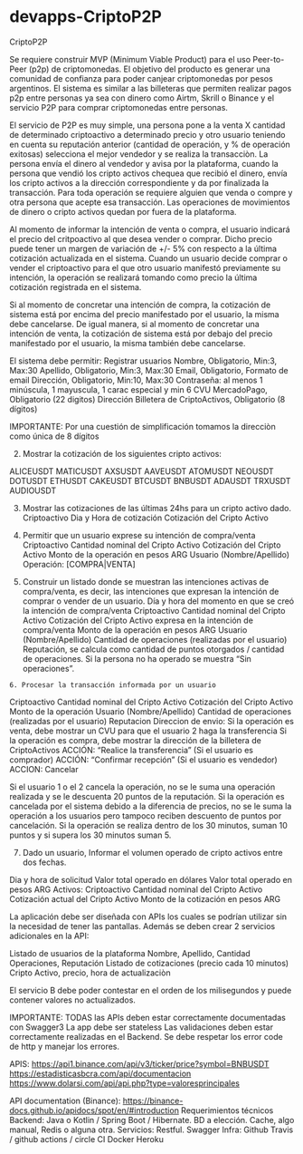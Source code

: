 # devapps-CriptoP2P

CriptoP2P

Se requiere construir  MVP (Minimum Viable Product) para el uso Peer-to-Peer (p2p) de criptomonedas. El objetivo del producto es generar una comunidad de confianza para poder canjear criptomonedas por pesos argentinos. El sistema es similar a las billeteras que permiten realizar pagos p2p entre personas ya sea con dinero como Airtm, Skrill o Binance y el servicio P2P para comprar criptomonedas entre personas.

El servicio de P2P es muy simple, una persona pone a la venta X cantidad de determinado criptoactivo a determinado precio y otro usuario teniendo en cuenta su reputación anterior (cantidad de operación, y % de operación exitosas) selecciona el mejor vendedor y se realiza la transacciòn. La persona envía el dinero al vendedor y avisa por la plataforma, cuando la persona que vendió los cripto activos chequea que recibió el dinero, envía los cripto activos a la dirección correspondiente y da por finalizada la transacción. Para toda operación se requiere alguien que venda o compre y otra persona que acepte esa transacción. Las operaciones de movimientos de dinero o cripto activos quedan por fuera de la plataforma.

Al momento de informar la intención de venta o compra, el usuario indicará el precio del critpoactivo al que desea vender o comprar. Dicho precio puede tener un margen de variación de +/- 5% con respecto a la última cotización actualizada en el sistema. Cuando un usuario decide comprar o vender el criptoactivo para el que otro usuario manifestó previamente su intención, la operación se realizará tomando como precio la última cotización registrada en el sistema. 

Si al momento de concretar una intención de compra, la cotización de sistema está por encima del precio manifestado por el usuario, la misma debe cancelarse. De igual manera, si al momento de concretar una intención de venta, la cotización de sistema está por debajo del precio manifestado por el usuario, la misma también debe cancelarse.

El sistema debe permitir:
Registrar usuarios
Nombre, Obligatorio, Min:3, Max:30
Apellido, Obligatorio, Min:3, Max:30
Email, Obligatorio, Formato de email
Dirección, Obligatorio, Min:10, Max:30
Contraseña: al menos 1 minúscula, 1 mayuscula, 1 carac especial y min 6
CVU MercadoPago, Obligatorio (22 digitos)
Dirección Billetera de CriptoActivos, Obligatorio (8 dígitos)

IMPORTANTE: Por una cuestión de simplificación tomamos la direcciòn como única de 8 dígitos

2. Mostrar la cotización de los siguientes cripto activos:

ALICEUSDT
MATICUSDT
AXSUSDT
AAVEUSDT
ATOMUSDT
NEOUSDT
DOTUSDT
ETHUSDT
CAKEUSDT
BTCUSDT
BNBUSDT
ADAUSDT
TRXUSDT
AUDIOUSDT

  3. Mostrar las cotizaciones de las últimas 24hs para un cripto activo dado.
Criptoactivo
Dia y Hora de cotización
Cotización del Cripto Activo

  4. Permitir que un usuario exprese su intención de compra/venta
Criptoactivo
Cantidad nominal del Cripto Activo
Cotización del Cripto Activo
Monto de la operación en pesos ARG
Usuario (Nombre/Apellido)
Operación: [COMPRA|VENTA]

  5. Construir un listado donde se muestran las intenciones activas de compra/venta, es decir, las intenciones que expresan la intención de comprar o vender de un usuario.
Día y hora del momento en que se creó la intención de compra/venta
Criptoactivo
Cantidad nominal del Cripto Activo
Cotización del Cripto Activo expresa en la intención de compra/venta
Monto de la operación en pesos ARG
Usuario (Nombre/Apellido)
Cantidad de operaciones (realizadas por el usuario)
Reputación, se calcula como cantidad de puntos otorgados / cantidad de operaciones. Si la persona no ha operado se muestra “Sin operaciones”.

    6. Procesar la transacción informada por un usuario
Criptoactivo
Cantidad nominal del Cripto Activo
Cotización del Cripto Activo
Monto de la operación
Usuario (Nombre/Apellido)
Cantidad de operaciones (realizadas por el usuario)
Reputacion
Direccion de envio: 
Si la operación es venta, debe mostrar un CVU para que el usuario 2 haga la transferencia
Si la operación es compra,  debe mostrar la dirección de la billetera de CriptoActivos
ACCIÓN: “Realice la transferencia” (Si el usuario es comprador)
ACCIÓN: “Confirmar recepción” (Si el usuario es vendedor)
ACCION: Cancelar

Si el usuario 1 o el 2 cancela la operación, no se le suma una operación realizada y se le descuenta 20 puntos de la reputación. 
Si la operación es cancelada por el sistema debido a la diferencia de precios, no se le suma la operación a los usuarios pero tampoco reciben descuento de puntos por cancelación.
Si la operación se realiza dentro de los 30 minutos, suman 10 puntos y si supera los 30 minutos suman 5.

  7. Dado un usuario,  Informar el volumen operado de cripto activos entre dos fechas.

Dia y hora de solicitud
Valor total operado en dólares
Valor total operado en pesos ARG
Activos:
Criptoactivo
Cantidad nominal del Cripto Activo
Cotización actual del Cripto Activo
Monto de la cotización en pesos ARG


La aplicación debe ser diseñada con APIs los cuales se podrían utilizar sin la necesidad de tener las pantallas.
Además se deben crear 2 servicios adicionales en la API:

Listado de usuarios de la plataforma
Nombre, Apellido, Cantidad Operaciones, Reputación
Listado de cotizaciones (precio cada 10 minutos)
Cripto Activo, precio, hora de actualizaciòn

El servicio B debe poder contestar en el orden de los milisegundos y puede contener valores no actualizados.

IMPORTANTE:
TODAS las APIs deben estar correctamente documentadas con Swagger3
La app debe ser stateless
Las validaciones deben estar correctamente realizadas en el Backend. Se debe respetar los error code de http y manejar los errores.


APIS:
https://api1.binance.com/api/v3/ticker/price?symbol=BNBUSDT
https://estadisticasbcra.com/api/documentacion
https://www.dolarsi.com/api/api.php?type=valoresprincipales


API documentation (Binance): https://binance-docs.github.io/apidocs/spot/en/#introduction 
Requerimientos técnicos
Backend: 
Java o Kotlin / Spring Boot / Hibernate.
BD a elección.
Cache, algo manual, Redis o alguna otra.
Servicios: 
Restful.
Swagger
Infra: 
Github
Travis / github actions / circle CI
Docker
Heroku
